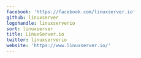 ```yaml
---
facebook: 'https://facebook.com/linuxserver.io'
github: linuxserver
logohandle: linuxserverio
sort: linuxserver
title: LinuxServer.io
twitter: linuxserverio
website: 'https://www.linuxserver.io/'
---
```

